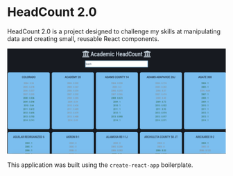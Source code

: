 # HeadCount 2.0

HeadCount 2.0 is a project designed to challenge my skills at manipulating data and creating small, reusable React components.

![HeadCount](HeadcountSS.png)


This application was built using the `create-react-app` boilerplate. 
